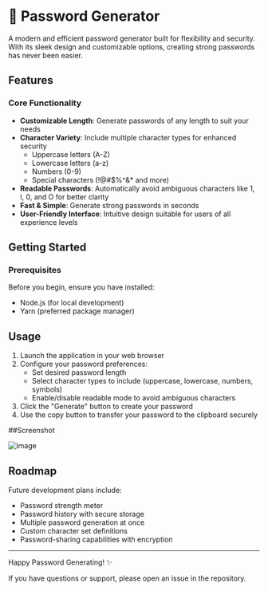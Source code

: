 # 🔐 Password Generator

A modern and efficient password generator built for flexibility and security. With its sleek design and customizable options, creating strong passwords has never been easier.

## Features

### Core Functionality
- **Customizable Length**: Generate passwords of any length to suit your needs
- **Character Variety**: Include multiple character types for enhanced security
  - Uppercase letters (A-Z)
  - Lowercase letters (a-z)
  - Numbers (0-9)
  - Special characters (!@#$%^&* and more)
- **Readable Passwords**: Automatically avoid ambiguous characters like 1, l, 0, and O for better clarity
- **Fast & Simple**: Generate strong passwords in seconds
- **User-Friendly Interface**: Intuitive design suitable for users of all experience levels

## Getting Started

### Prerequisites

Before you begin, ensure you have installed:
- Node.js (for local development)
- Yarn (preferred package manager)

## Usage

1. Launch the application in your web browser
2. Configure your password preferences:
   - Set desired password length
   - Select character types to include (uppercase, lowercase, numbers, symbols)
   - Enable/disable readable mode to avoid ambiguous characters
3. Click the "Generate" button to create your password
4. Use the copy button to transfer your password to the clipboard securely

##Screenshot

![image](https://github.com/user-attachments/assets/912bc6d4-9bfe-4fc8-b9ed-c3bae24f0af0)


## Roadmap

Future development plans include:
- Password strength meter
- Password history with secure storage
- Multiple password generation at once
- Custom character set definitions
- Password-sharing capabilities with encryption

---

Happy Password Generating! ✨

If you have questions or support, please open an issue in the repository.
